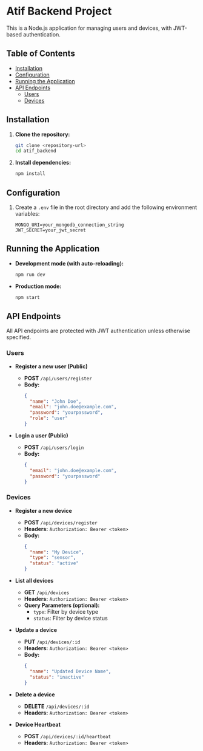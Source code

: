 
# Atif Backend Project

This is a Node.js application for managing users and devices, with JWT-based authentication.

## Table of Contents

- [Installation](#installation)
- [Configuration](#configuration)
- [Running the Application](#running-the-application)
- [API Endpoints](#api-endpoints)
  - [Users](#users)
  - [Devices](#devices)

## Installation

1. **Clone the repository:**
   ```bash
   git clone <repository-url>
   cd atif_backend
   ```

2. **Install dependencies:**
   ```bash
   npm install
   ```

## Configuration

1. Create a `.env` file in the root directory and add the following environment variables:

   ```env
   MONGO_URI=your_mongodb_connection_string
   JWT_SECRET=your_jwt_secret
   ```

## Running the Application

- **Development mode (with auto-reloading):**
  ```bash
  npm run dev
  ```

- **Production mode:**
  ```bash
  npm start
  ```

## API Endpoints

All API endpoints are protected with JWT authentication unless otherwise specified.

### Users

- **Register a new user (Public)**
  - **POST** `/api/users/register`
  - **Body:**
    ```json
    {
      "name": "John Doe",
      "email": "john.doe@example.com",
      "password": "yourpassword",
      "role": "user"
    }
    ```

- **Login a user (Public)**
  - **POST** `/api/users/login`
  - **Body:**
    ```json
    {
      "email": "john.doe@example.com",
      "password": "yourpassword"
    }
    ```

### Devices

- **Register a new device**
  - **POST** `/api/devices/register`
  - **Headers:** `Authorization: Bearer <token>`
  - **Body:**
    ```json
    {
      "name": "My Device",
      "type": "sensor",
      "status": "active"
    }
    ```

- **List all devices**
  - **GET** `/api/devices`
  - **Headers:** `Authorization: Bearer <token>`
  - **Query Parameters (optional):**
    - `type`: Filter by device type
    - `status`: Filter by device status

- **Update a device**
  - **PUT** `/api/devices/:id`
  - **Headers:** `Authorization: Bearer <token>`
  - **Body:**
    ```json
    {
      "name": "Updated Device Name",
      "status": "inactive"
    }
    ```

- **Delete a device**
  - **DELETE** `/api/devices/:id`
  - **Headers:** `Authorization: Bearer <token>`

- **Device Heartbeat**
  - **POST** `/api/devices/:id/heartbeat`
  - **Headers:** `Authorization: Bearer <token>`
